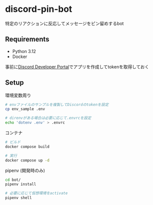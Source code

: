 # discord-pin-bot

特定のリアクションに反応してメッセージをピン留めするbot

## Requirements

* Python 3.12
* Docker

事前に[Discord Developer Portal](https://discord.com/developers/docs/intro)でアプリを作成してtokenを取得しておく

## Setup

環境変数周り

```sh
# envファイルのサンプルを複製してDiscordのtokenを設定
cp env_sample .env

# direnvがある場合は必要に応じて.envrcを設定
echo 'dotenv .env' > .envrc
```

コンテナ

```sh
# ビルド
docker compose build

# 実行
docker compose up -d
```

pipenv (開発時のみ)

```sh
cd bot/
pipenv install

# 必要に応じて仮想環境をactivate
pipenv shell
```
